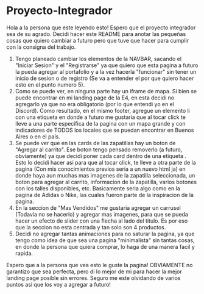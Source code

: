 # Proyecto-Integrador

Hola a la persona que este leyendo esto! Espero que el proyecto integrador sea de su agrado.
Decidi hacer este README para anotar las pequeñas cosas que quiero cambiar a futuro pero que tuve que hacer para cumplir con la consigna del trabajo.

1. Tengo planeado cambiar los elementos de la NAVBAR, sacando el "Iniciar Sesion" y el "Registrarse" ya que quiero que esta pagina a futuro la pueda agregar al portafolio y a la vez hacerla "funcionar" sin tener un inicio de sesion o de registro (Se va a entender el por que quiero hacer esto en el punto numero 5).
2. Como se puede ver, en ninguna parte hay un iframe de mapa. Si bien se puede encontrar en mi landing page de la E4, en esta decidi no agregarlo ya que no era obligatorio (por lo que entendi yo en el Discord). Como resultado, en el mismo footer, agregue un elemento li con una etiqueta <a> en donde a futuro me gustaria que al tocar click te lleve a una parte especifica de la pagina con un mapa grande y con indicadores de TODOS los locales que se puedan encontrar en Buenos Aires o en el país.
3. Se puede ver que en las cards de las zapatillas hay un boton de "Agregar al carrito". Ese boton tengo pensado removerlo (a futuro, obviamente) ya que decidi poner cada card dentro de una etiqueta <a>. Esto lo decidi hacer asi para que al tocar click, te lleve a otra parte de la pagina (Con mis conocimientos previos seria a un nuevo html ja) en donde haya aun muchas mas imagenes de la zapatilla seleccionada, un boton para agregar al carrito, informacion de la zapatilla, varios botones con los talles disponibles, etc. Basicamente seria algo como en la pagina de Adidas o Nike, las cuales fueron parte de la inspiracion de la pagina.
4. En la seccion de "Mas Vendidos" me gustaria agregar un carrusel (Todavia no se hacerlo) y agregar mas imagenes, para que se pueda hacer un efecto de slider con una flecha al lado del titulo. Es por eso que la seccion no esta centrada y tan solo son 4 productos.
5. Decidi no agregar tantas animaciones para no saturar la pagina, ya que tengo como idea de que sea una pagina "minimalista" sin tantas cosas, en donde la persona que quiera comprar, lo haga de una manera facil y rapida.
  
  
  Espero que a la persona que vea esto le guste la pagina! OBVIAMENTE no garantizo que sea perfecta, pero di lo mejor de mi para hacer la mejor landing page posible sin errores. Seguro me este olvidando de varios puntos asi que los voy a agregar a futuro! 
